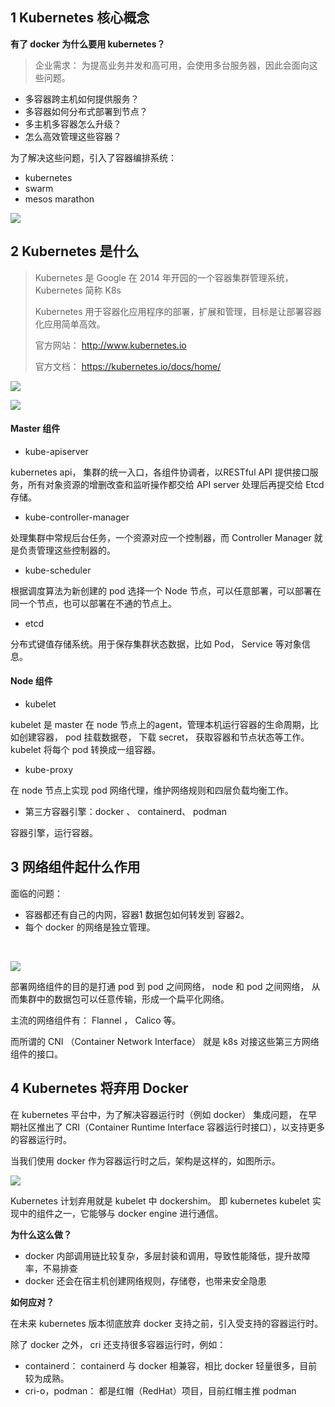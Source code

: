 ## 1 Kubernetes 核心概念

**有了 docker 为什么要用 kubernetes？**

> 企业需求： 为提高业务并发和高可用，会使用多台服务器，因此会面向这些问题。

- 多容器跨主机如何提供服务？
- 多容器如何分布式部署到节点？
- 多主机多容器怎么升级？
- 怎么高效管理这些容器？

为了解决这些问题，引入了容器编排系统：

- kubernetes
- swarm
- mesos marathon

![](../image/2.png)

## 2 Kubernetes 是什么

>  Kubernetes 是 Google 在 2014 年开园的一个容器集群管理系统， Kubernetes 简称 K8s
>
>  Kubernetes 用于容器化应用程序的部署，扩展和管理，目标是让部署容器化应用简单高效。
>
> 官方网站： http://www.kubernetes.io
>
> 官方文档： https://kubernetes.io/docs/home/

![](../image/3.png)



![](../image/4.png)

#### Master 组件

- kube-apiserver

kubernetes api， 集群的统一入口，各组件协调者，以RESTful API 提供接口服务，所有对象资源的增删改查和监听操作都交给 API server 处理后再提交给 Etcd 存储。

- kube-controller-manager

处理集群中常规后台任务，一个资源对应一个控制器，而 Controller Manager 就是负责管理这些控制器的。

- kube-scheduler

根据调度算法为新创建的 pod 选择一个 Node 节点，可以任意部署，可以部署在同一个节点，也可以部署在不通的节点上。

- etcd

分布式键值存储系统。用于保存集群状态数据，比如 Pod， Service 等对象信息。

#### Node 组件

- kubelet

kubelet 是 master 在 node 节点上的agent，管理本机运行容器的生命周期，比如创建容器， pod 挂载数据卷， 下载 secret， 获取容器和节点状态等工作。 kubelet 将每个 pod 转换成一组容器。

- kube-proxy

在 node 节点上实现 pod 网络代理，维护网络规则和四层负载均衡工作。

- 第三方容器引擎：docker 、 containerd、 podman

容器引擎，运行容器。



## 3 网络组件起什么作用

面临的问题：

- 容器都还有自己的内网，容器1 数据包如何转发到 容器2。
- 每个 docker 的网络是独立管理。

​	

![](../image/5.png)

部署网络组件的目的是打通 pod 到 pod 之间网络， node 和 pod 之间网络， 从而集群中的数据包可以任意传输，形成一个扁平化网络。

主流的网络组件有： Flannel ， Calico 等。

而所谓的 CNI （Container Network Interface） 就是 k8s 对接这些第三方网络组件的接口。



## 4 Kubernetes 将弃用 Docker

在 kubernetes 平台中，为了解决容器运行时（例如 docker） 集成问题， 在早期社区推出了 CRI（Container Runtime Interface 容器运行时接口），以支持更多的容器运行时。

当我们使用 docker 作为容器运行时之后，架构是这样的，如图所示。

![](../image/6.png)

Kubernetes 计划弃用就是 kubelet 中 dockershim。 即 kubernetes kubelet 实现中的组件之一，它能够与 docker engine 进行通信。

**为什么这么做？**

- docker 内部调用链比较复杂，多层封装和调用，导致性能降低，提升故障率，不易排查
- docker 还会在宿主机创建网络规则，存储卷，也带来安全隐患



**如何应对？**

在未来 kubernetes 版本彻底放弃 docker 支持之前，引入受支持的容器运行时。

除了 docker 之外， cri 还支持很多容器运行时，例如：

- containerd： containerd 与 docker 相兼容，相比 docker 轻量很多，目前较为成熟。
- cri-o，podman： 都是红帽（RedHat）项目，目前红帽主推 podman

